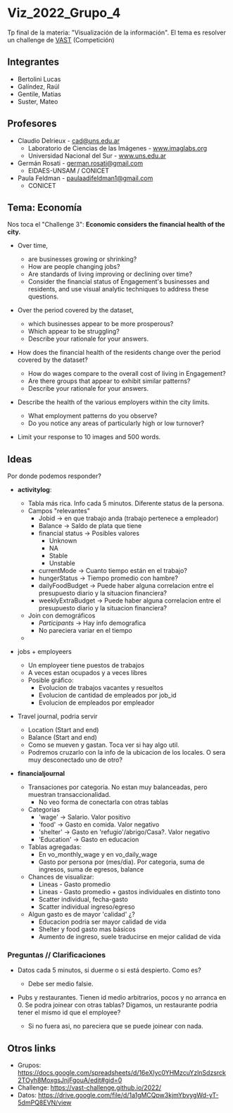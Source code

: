 # Viz_2022_Grupo_4

Tp final de la materia: "Visualización de la información". El tema es resolver un challenge de [VAST](https://vast-challenge.github.io/2022/) (Competición)

## Integrantes

* Bertolini Lucas
* Galíndez, Raúl
* Gentile, Matias
* Suster, Mateo


## Profesores

* Claudio Delrieux - cad@uns.edu.ar 
	* Laboratorio de Ciencias de las Imágenes - www.imaglabs.org
	* Universidad Nacional del Sur - www.uns.edu.ar
* Germán Rosati - german.rosati@gmail.com
	* EIDAES-UNSAM / CONICET
* Paula Feldman - paulaadifeldman1@gmail.com
	* CONICET


## Tema: Economía

Nos toca el "Challenge 3": **Economic considers the financial health of the city.** 

* Over time, 
	* are businesses growing or shrinking?
	* How are people changing jobs?
	* Are standards of living improving or declining over time?
	* Consider the financial status of Engagement's businesses and residents, and use visual analytic techniques to address these questions.

* Over the period covered by the dataset, 
	* which businesses appear to be more prosperous?
	* Which appear to be struggling?
	* Describe your rationale for your answers. 

* How does the financial health of the residents change over the period covered by the dataset?
	* How do wages compare to the overall cost of living in Engagement?
	* Are there groups that appear to exhibit similar patterns?
	* Describe your rationale for your answers.

* Describe the health of the various employers within the city limits. 
	* What employment patterns do you observe?
	* Do you notice any areas of particularly high or low turnover?

* Limit your response to 10 images and 500 words.


## Ideas

Por donde podemos responder?

- **activitylog**:
  - Tabla más rica. Info cada 5 minutos. Diferente status de la persona.
  - Campos "relevantes"
    - Jobid -> en que trabajo anda (trabajo pertenece a empleador)
    - Balance -> Saldo de plata que tiene
    - financial status -> Posibles valores 
        - Unknown
      	- NA
      	- Stable
      	- Unstable
    - currentMode -> Cuanto tiempo están en el trabajo?
    - hungerStatus -> Tiempo promedio con hambre?
    - dailyFoodBudget -> Puede haber alguna correlacion entre el presupuesto diario y la situacion financiera?
    - weeklyExtraBudget -> Puede haber alguna correlacion entre el presupuesto diario y la situacion financiera?
  - Join con demográficos
    - _Participants_ -> Hay info demografica
    - No pareciera variar en el tiempo
  - 

- jobs + employeers
  - Un employeer tiene puestos de trabajos
  - A veces estan ocupados y a veces libres
  - Posible gráfico:
    - Evolucion de trabajos vacantes y resueltos
    - Evolucion de cantidad de empleados por job_id
    - Evolucion de empleados por empleador

- Travel journal, podria servir
  - Location (Start and end)
  - Balance (Start and end)
  - Como se mueven y gastan. Toca ver si hay algo util.
  - Podremos cruzarlo con la info de la ubicacion de los locales. O sera muy desconectado uno de otro?


- **financialjournal**
  - Transaciones por categoria. No estan muy balanceadas, pero muestran transaccionalidad. 
    - No veo forma de conectarla con otras tablas
  - Categorias
    - 'wage' -> Salario. Valor positivo
    - 'food' -> Gasto en comida. Valor negativo
    - 'shelter' -> Gasto en 'refugio'/abrigo/Casa?. Valor negativo
    - 'Education' -> Gasto en educacion
  - Tablas agregadas: 
    - En vo_monthly_wage y en vo_daily_wage
    - Gasto por persona por (mes/dia). Por categoria, suma de ingresos, suma de egresos, balance
  - Chances de visualizar:
    - Lineas - Gasto promedio
    - Lineas - Gasto promedio + gastos individuales en distinto tono
    - Scatter individual, fecha-gasto
    - Scatter individual ingreso/egreso
  - Algun gasto es de mayor 'calidad' ¿?
    - Educacion podria ser mayor calidad de vida
    - Shelter y food gasto mas básicos
    - Aumento de ingreso, suele traducirse en mejor calidad de vida

### Preguntas // Clarificaciones

* Datos cada 5 minutos, si duerme o si está despierto. Como es? 
	* Debe ser medio falsie.

* Pubs y restaurantes. Tienen id medio arbitrarios, pocos y no arranca en 0. Se podra joinear con otras tablas? Digamos, un restaurante podria tener el mismo id que el employee? 
  * Si no fuera asi, no pareciera que se puede joinear con nada.

## Otros links

* Grupos: https://docs.google.com/spreadsheets/d/16eXIyc0YHMzcuYzlnSdzsrck2TOyh8MoxgsJnjFgouA/edit#gid=0
* Challenge: https://vast-challenge.github.io/2022/
* Datos: https://drive.google.com/file/d/1a1gMCQpw3kjmYbvygWd-yT-5dmPQ8EVN/view